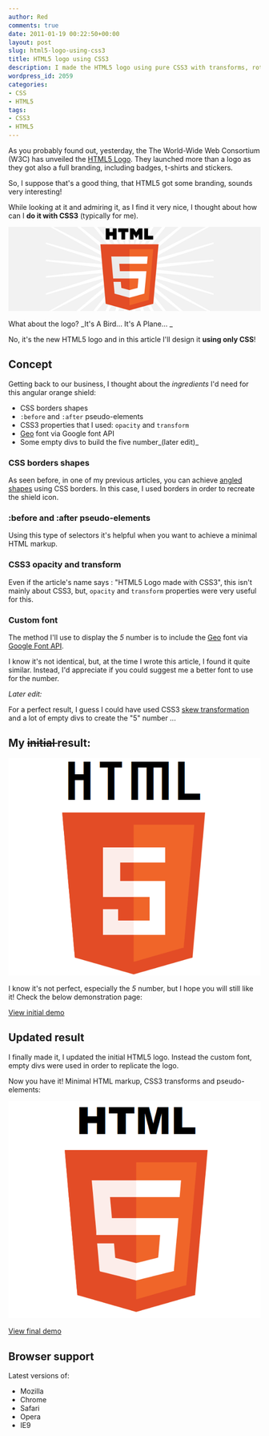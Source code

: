```yaml
---
author: Red
comments: true
date: 2011-01-19 00:22:50+00:00
layout: post
slug: html5-logo-using-css3
title: HTML5 logo using CSS3
description: I made the HTML5 logo using pure CSS3 with transforms, rotations and pseudo elements.
wordpress_id: 2059
categories:
- CSS
- HTML5
tags:
- CSS3
- HTML5
---
```


As you probably found out, yesterday, the The World-Wide Web Consortium (W3C) has unveiled the [HTML5 Logo](http://www.w3.org/html/logo/). They launched more than a logo as they got also a full branding, including badges, t-shirts and stickers. 

So, I suppose that's a good thing, that HTML5 got some branding, sounds very interesting! 

While looking at it and admiring it, as I find it very nice, I thought about how can I **do it with CSS3** (typically for me). 

![HTML5 logo](/dist/uploads/2011/01/HTML5-logo.png)
<!-- more -->

What about the logo? _It's A Bird... It's A Plane... _ 

No, it's the new HTML5 logo and in this article I'll design it **using only CSS**!

## Concept

Getting back to our business, I thought about the _ingredients_ I'd need for this angular orange shield:

  * CSS borders shapes
  * `:before` and `:after` pseudo-elements
  * CSS3 properties that I used: `opacity` and `transform`
  * [Geo](http://code.google.com/webfonts/preview#font-family=Geo) font via Google font API
  * Some empty divs to build the five number_(later edit)_

### CSS borders shapes

As seen before, in one of my previous articles, you can achieve [angled shapes](http://www.red-team-design.com/happy-holidays-with-css3) using CSS borders. In this case, I used borders in order to recreate the shield icon.

### :before and :after pseudo-elements

Using this type of selectors it's helpful when you  want to achieve a minimal HTML markup.

### CSS3 opacity and transform

Even if the article's name says : "HTML5 Logo made with CSS3", this isn't mainly about CSS3, but, `opacity` and `transform` properties were very useful for this.

### Custom font

The method I'll use to display the _5_ number is to include  the [Geo](http://code.google.com/webfonts/preview#font-family=Geo) font via [Google Font API](http://code.google.com/apis/webfonts/). 

I know it's not identical, but, at the time I wrote this article, I found it quite similar. Instead, I'd appreciate if you could suggest me a better font to use for the number.

_Later edit:_


For a perfect result, I guess I could have used CSS3 [skew transformation](http://www.w3.org/TR/SVG/coords.html#SkewXDefined) and a lot of empty divs to create the "5" number ...

## My <del>initial </del> result:


[![HTML5 logo with CSS3](/dist/uploads/2011/01/css3-html5-logo-initial.png)](/dist/uploads/2011/01/html5-css3-logo.html)

I know it's not perfect, especially the _5_ number, but I hope you will still like it! Check the below demonstration page:

[View initial demo](/dist/uploads/2011/01/html5-css3-logo.html)

## Updated result

I finally made it, I updated the initial HTML5 logo. Instead the custom font, empty divs were used in order to replicate the logo. 

Now you have it! Minimal HTML markup, CSS3 transforms and pseudo-elements:

[![Final HTML5 logo with CSS3 transform](/dist/uploads/2011/01/css3-html5-logo.png)](/dist/uploads/2011/01/html5-css3-logo-updated.html)

[View final demo](/dist/uploads/2011/01/html5-css3-logo-updated.html)

## Browser support

Latest versions of:

  * Mozilla
  * Chrome
  * Safari
  * Opera
  * IE9